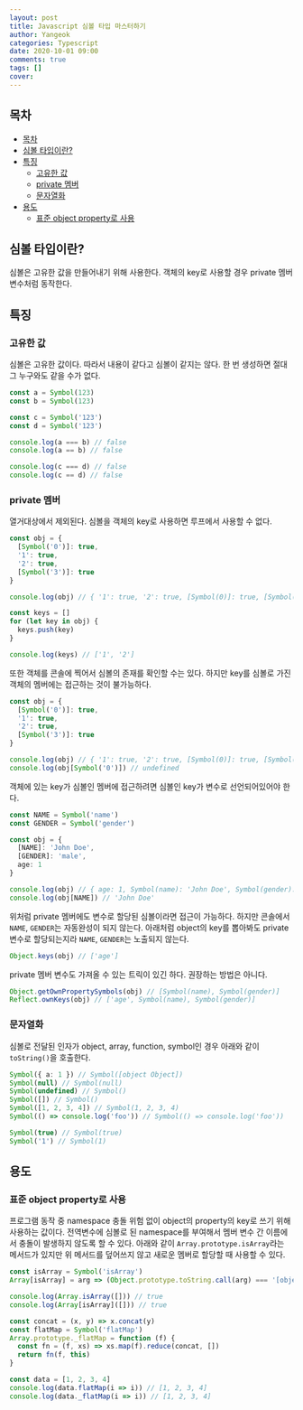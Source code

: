 ```yaml
---
layout: post
title: Javascript 심볼 타입 마스터하기
author: Yangeok
categories: Typescript
date: 2020-10-01 09:00
comments: true
tags: []
cover:
---
```


## 목차
- [목차](#목차)
- [심볼 타입이란?](#심볼-타입이란)
- [특징](#특징)
  - [고유한 값](#고유한-값)
  - [private 멤버](#private-멤버)
  - [문자열화](#문자열화)
- [용도](#용도)
  - [표준 object property로 사용](#표준-object-property로-사용)

## 심볼 타입이란?

심볼은 고유한 값을 만들어내기 위해 사용한다. 객체의 key로 사용할 경우 private 멤버 변수처럼 동작한다.

## 특징

### 고유한 값

심볼은 고유한 값이다. 따라서 내용이 같다고 심볼이 같지는 않다. 한 번 생성하면 절대 그 누구와도 같을 수가 없다.

```ts
const a = Symbol(123)
const b = Symbol(123)

const c = Symbol('123')
const d = Symbol('123')

console.log(a === b) // false
console.log(a == b) // false

console.log(c === d) // false
console.log(c == d) // false
```

### private 멤버

열거대상에서 제외된다. 심볼을 객체의 key로 사용하면 루프에서 사용할 수 없다. 

```ts
const obj = {
  [Symbol('0')]: true,
  '1': true,
  '2': true,
  [Symbol('3')]: true
}

console.log(obj) // { '1': true, '2': true, [Symbol(0)]: true, [Symbol(3)]: true }

const keys = []
for (let key in obj) {
  keys.push(key)
}

console.log(keys) // ['1', '2']
```

또한 객체를 콘솔에 찍어서 심볼의 존재를 확인할 수는 있다. 하지만 key를 심볼로 가진 객체의 멤버에는 접근하는 것이 불가능하다.

```ts
const obj = {
  [Symbol('0')]: true,
  '1': true,
  '2': true,
  [Symbol('3')]: true
}

console.log(obj) // { '1': true, '2': true, [Symbol(0)]: true, [Symbol(3)]: true }
console.log(obj[Symbol('0')]) // undefined
```

객체에 있는 key가 심볼인 멤버에 접근하려면 심볼인 key가 변수로 선언되어있어야 한다.

```ts
const NAME = Symbol('name')
const GENDER = Symbol('gender')

const obj = {
  [NAME]: 'John Doe',
  [GENDER]: 'male',
  age: 1
}

console.log(obj) // { age: 1, Symbol(name): 'John Doe', Symbol(gender): 'male' }
console.log(obj[NAME]) // 'John Doe'
```

위처럼 private 멤버에도 변수로 할당된 심볼이라면 접근이 가능하다. 하지만 콘솔에서 `NAME`, `GENDER`는 자동완성이 되지 않는다. 아래처럼 object의 key를 뽑아봐도 private 변수로 할당되는지라 `NAME`, `GENDER`는 노출되지 않는다. 

```ts
Object.keys(obj) // ['age']
```

private 멤버 변수도 가져올 수 있는 트릭이 있긴 하다. 권장하는 방법은 아니다.

```ts
Object.getOwnPropertySymbols(obj) // [Symbol(name), Symbol(gender)] 
Reflect.ownKeys(obj) // ['age', Symbol(name), Symbol(gender)]
```

### 문자열화

심볼로 전달된 인자가 object, array, function, symbol인 경우 아래와 같이 `toString()`을 호출한다.

```ts
Symbol({ a: 1 }) // Symbol([object Object])
Symbol(null) // Symbol(null)
Symbol(undefined) // Symbol()
Symbol([]) // Symbol()
Symbol([1, 2, 3, 4]) // Symbol(1, 2, 3, 4)
Symbol(() => console.log('foo')) // Symbol(() => console.log('foo'))

Symbol(true) // Symbol(true)
Symbol('1') // Symbol(1)
```

## 용도

### 표준 object property로 사용

프로그램 동작 중 namespace 충돌 위험 없이 object의 property의 key로 쓰기 위해 사용하는 값이다. 전역변수에 심볼로 된 namespace를 부여해서 멤버 변수 간 이름에서 충돌이 발생하지 않도록 할 수 있다. 아래와 같이 `Array.prototype.isArray`라는 메서드가 있지만 위 메서드를 덮어쓰지 않고 새로운 멤버로 할당할 때 사용할 수 있다.

```ts
const isArray = Symbol('isArray')
Array[isArray] = arg => (Object.prototype.toString.call(arg) === '[object Array]') ? true : false

console.log(Array.isArray([])) // true
console.log(Array[isArray]([])) // true

const concat = (x, y) => x.concat(y)
const flatMap = Symbol('flatMap')
Array.prototype._flatMap = function (f) {
  const fn = (f, xs) => xs.map(f).reduce(concat, [])
  return fn(f, this)
}

const data = [1, 2, 3, 4]
console.log(data.flatMap(i => i)) // [1, 2, 3, 4]
console.log(data._flatMap(i => i)) // [1, 2, 3, 4]
```